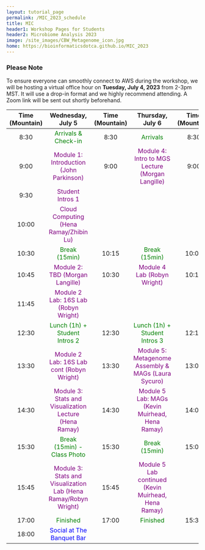 ```yaml
---
layout: tutorial_page
permalink: /MIC_2023_schedule
title: MIC
header1: Workshop Pages for Students
header2: Microbiome Analysis 2023
image: /site_images/CBW_Metagenome_icon.jpg
home: https://bioinformaticsdotca.github.io/MIC_2023
---
```


### Please Note
To ensure everyone can smoothly connect to AWS during the workshop, we will be hosting a virtual office hour on **Tuesday, July 4, 2023** from 2-3pm MST. It will use a drop-in format and we highly recommend attending. A Zoom link will be sent out shortly beforehand.  

| Time (Mountain) |                                      Wednesday, July 5                                      | Time (Mountain) |                                Thursday, July 6                                 | Time (Mountain) |                                  Friday, July 7                                   |
| :-------------: | :-----------------------------------------------------------------------------------------: | :-------------: | :-----------------------------------------------------------------------------: | :-------------: | :-------------------------------------------------------------------------------: |
|      8:30       |                       <font color="green">Arrivals & Check-in</font>                        |      8:30       |                       <font color="green">Arrivals</font>                       |      8:30       |                        <font color="green">Arrivals</font>                        |
|      9:00       |             <font color="purple">Module 1: Introduction (John Parkinson)</font>             |      9:00       |  <font color="purple">Module 4: Intro to MGS Lecture (Morgan Langille)</font>   |      9:00       |    <font color="purple">Module 6: Metatranscriptomics (John Parkinson)</font>     |
|      9:30       |                        <font color="purple">Student Intros 1</font>                         |                 |                                                                                 |                 |                                                                                   |
|      10:00      |             <font color="purple">Cloud Computing (Hena Ramay/Zhibin Lu)</font>              |                 |                                                                                 |                 |                                                                                   |
|      10:30      |                          <font color="green">Break (15min)</font>                           |      10:15      |                    <font color="green">Break (15min)</font>                     |      10:00      |                     <font color="green">Break (15 min)</font>                     |
|      10:45      |                 <font color="purple">Module 2: TBD (Morgan Langille)</font>                 |      10:30      |             <font color="purple">Module 4 Lab (Robyn Wright)</font>             |      10:15      |               <font color="purple">Module 6 Lab (Ryan Chieu)</font>               |
|      11:45      |              <font color="purple">Module 2 Lab: 16S Lab (Robyn Wright)</font>               |                 |                                                                                 |                 |                                                                                   |
|      12:30      |                  <font color="green">Lunch (1h) + Student Intros 2</font>                   |      12:30      |            <font color="green">Lunch (1h) + Student Intros 3</font>             |      12:15      |                     <font color="green">Lunch (45 min)</font>                     |
|      13:30      |            <font color="purple">Module 2 Lab: 16S Lab cont (Robyn Wright)</font>            |      13:30      | <font color="purple">Module 5: Metagenome Assembly & MAGs (Laura Sycuro)</font> |      13:00      | <font color="purple">Module 7: Sample collection and biases (Laura Sycuro)</font> |
|      14:30      |     <font color="purple">Module 3: Stats and Visualization Lecture (Hena Ramay)</font>      |      14:30      |   <font color="purple">Module 5 Lab: MAGs (Kevin Muirhead, Hena Ramay)</font>   |      14:00      |            <font color="purple">Module 8: TBD (Anita Kozyrskyj)</font>            |
|      15:30      |                   <font color="green">Break (15min) - Class Photo</font>                    |      15:30      |                    <font color="green">Break (15min)</font>                     |      15:00      |               <font color="purple">Survey & Closing Remarks</font>                |
|      15:45      | <font color="purple">Module 3: Stats and Visualization Lab (Hena Ramay/Robyn Wright)</font> |      15:45      | <font color="purple">Module 5 Lab continued (Kevin Muirhead, Hena Ramay)</font> |                 |                                                                                   |
|      17:00      |                             <font color="green">Finished</font>                             |      17:00      |                       <font color="green">Finished</font>                       |      15:30      |                        <font color="green">Finished</font>                        |
|      18:00      |                     <font color="blue">Social at The Banquet Bar</font>                     |